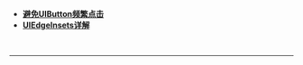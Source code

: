 - [**避免UIButton频繁点击**](https://juejin.cn/post/6899057632716750855)
- [**UIEdgeInsets详解**](https://www.jianshu.com/p/b4cb35c41bf0)

<br/>

***
<br/>


